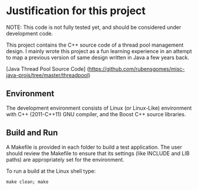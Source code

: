 # Justification for this project

NOTE:  This code is not fully tested yet, and should be considered under  development code.

This project contains the C++ source code of a thread pool management design.
I mainly wrote this project as a fun learning experience in an attempt to
map a previous version of same design written in Java a few years back.

[Java Thread Pool Source Code] (https://github.com/rubensgomes/misc-java-projs/tree/master/threadpool)

## Environment

The development environment consists of Linux (or Linux-Like) environment with C++ (2011-C++11) GNU compiler, and the Boost C++ source libraries.

## Build and Run 

A Makefile is provided in each folder to build a test application.  The user should review the Makefile to ensure that its settings (like INCLUDE and LIB paths) are appropriately set for the environment.

To run a build at the Linux shell type:

    make clean; make

